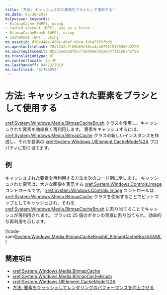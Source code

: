 ```yaml
---
title: '方法: キャッシュされた要素をブラシとして使用する'
ms.date: 03/30/2017
helpviewer_keywords:
- BitmapCache [WPF], using
- cached element [WPF], use as a brush
- BitmapCacheBrush [WPF], using
- CacheMode [WPF], using
ms.assetid: d36e944a-866e-4baf-98c4-fd6a75f6fdd0
ms.openlocfilehash: 78df242c7f00b69e36ea4ab6751f51509d9e2220
ms.sourcegitcommit: 9b552addadfb57fab0b9e7852ed4f1f1b8a42f8e
ms.translationtype: HT
ms.contentlocale: ja-JP
ms.lasthandoff: 04/23/2019
ms.locfileid: "61769257"
---
```

# <a name="how-to-use-a-cached-element-as-a-brush"></a>方法: キャッシュされた要素をブラシとして使用する
<xref:System.Windows.Media.BitmapCacheBrush> クラスを使用し、キャッシュされた要素を効率良く再利用します。 要素をキャッシュするには、<xref:System.Windows.Media.BitmapCache> クラスの新しいインスタンスを作成し、それを要素の <xref:System.Windows.UIElement.CacheMode%2A> プロパティに割り当てます。  
  
## <a name="example"></a>例  
 キャッシュされた要素を再利用する方法を次のコード例に示します。 キャッシュされた要素は、大きな画像を表示する <xref:System.Windows.Controls.Image> コントロールです。 <xref:System.Windows.Controls.Image> コントロールは <xref:System.Windows.Media.BitmapCache> クラスを使用することでビットマップとしてキャッシュされ、それを <xref:System.Windows.Media.BitmapCacheBrush> に割り当てることでキャッシュが再利用されます。 ブラシは 25 個のボタンの背景に割り当てられ、効率的な再利用を示します。  
  
 [!code-xaml[System.Windows.Media.BitmapCacheBrush#_BitmapCacheBrushXAML](~/samples/snippets/csharp/VS_Snippets_Wpf/system.windows.media.bitmapcachebrush/cs/window1.xaml#_bitmapcachebrushxaml)]  
  
## <a name="see-also"></a>関連項目

- <xref:System.Windows.Media.BitmapCache>
- <xref:System.Windows.Media.BitmapCacheBrush>
- <xref:System.Windows.UIElement.CacheMode%2A>
- [方法: 要素をキャッシュしてレンダリングのパフォーマンスを向上させる](how-to-improve-rendering-performance-by-caching-an-element.md)
